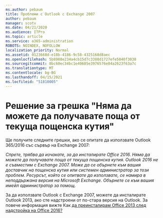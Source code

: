 ```yaml
---
ms.author: pebaum
title: Проблеми с Outlook с Exchange 2007
author: pebaum
manager: scotv
ms.date: 04/21/2020
ms.audience: ITPro
ms.topic: article
ms.service: o365-administration
ROBOTS: NOINDEX, NOFOLLOW
localization_priority: Normal
ms.assetid: 0123668d-e18b-4186-9c58-4325168d8aec
ms.openlocfilehash: 5b8988e234a4cb15d7c3388d1727efe5840f3038
ms.sourcegitcommit: 8bc60ec34bc1e40685e3976576e04a2623f63a7c
ms.translationtype: MT
ms.contentlocale: bg-BG
ms.lasthandoff: 04/15/2021
ms.locfileid: "51810005"
---
```

# <a name="solution-for-error-you-wont-be-able-to-receive-mail-from-a-current-mailbox"></a>Решение за грешка "Няма да можете да получавате поща от текуща пощенска кутия"
Ще получите следните грешки, ако се опитате да използвате Outlook 365/2016 със сървър на Exchange 2007:

*Спрете, трябва да изчакате, за да инсталирате Office 2016. Няма да можете да получавате поща от текуща пощенска кутия. Outlook 2016 не е съвместим с Exchange 2007. Може да се обърнете към вашия доставчик на пощенска кутия или системен администратор за този проблем. Ресурсът, който се опитвате да използвате, се намира в неподдържана версия на Microsoft Exchange. Обърнете се към вашия имейл администратор за помощ.*

За да използвате Outlook с Exchange 2007, можете да инсталирате Outlook 2013, ако сте надстроени от по-стара версия на Outlook. За повече информация вижте Как [да преинсталирам Office 2013 след надстройка на Office 2016?](https://support.office.com/article/a6ca92f4-cbb4-4609-9fdb-f8d3dd6812f3)